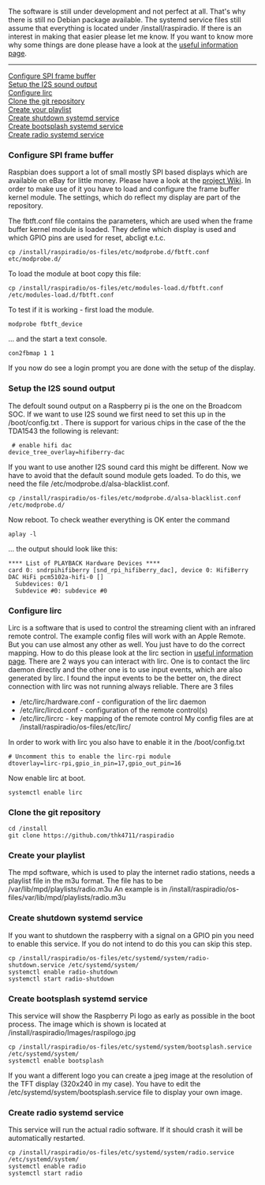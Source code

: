 The software is still under development and not perfect at all. That's why there is still no Debian package available. The systemd service files still assume that everything is located under /install/raspiradio. If there is an interest in making that easier please let me know. If you want to know more why some things are done please have a look at the 
[useful information page](https://github.com/thk4711/raspiradio/wiki/Useful-Information).
___

[Configure SPI frame buffer](#configure-spi-frame-buffer)<br>
[Setup the I2S sound output](#setup-the-i2s-sound-output)<br>
[Configure lirc](#configure-lirc)<br>
[Clone the git repository](#clone-the-git-repository)<br>
[Create your playlist](#create-your-playlist)<br>
[Create shutdown systemd service](#create-shutdown-systemd-service)<br>
[Create bootsplash systemd service](#create-bootsplash-systemd-service)<br>
[Create radio systemd service](#create-radio-systemd-service)<br>

### Configure SPI frame buffer
Raspbian does support a lot of small mostly SPI based displays which are available on eBay for little money. Please have a look at the [project Wiki](https://github.com/notro/fbtft/wiki).
In order to make use of it you have to load and configure the frame buffer kernel module. The settings, which do reflect my display are part of the repository.

The fbtft.conf file contains the parameters, which are used when the frame buffer kernel module is loaded. They define which display is used and which GPIO pins are used for reset, abcligt e.t.c.
```
cp /install/raspiradio/os-files/etc/modprobe.d/fbtft.conf etc/modprobe.d/
```
To load the module at boot copy this file:
```
cp /install/raspiradio/os-files/etc/modules-load.d/fbtft.conf /etc/modules-load.d/fbtft.conf
```
To test if it is working - first load the module.
```
modprobe fbtft_device
```
... and the start a text console.
```
con2fbmap 1 1
```
If you now do see a login prompt you are done with the setup of the display.

### Setup the I2S sound output
The defoult sound output on a Raspberry pi is the one on the Broadcom SOC. If we want to use I2S sound we first need to set this up in the /boot/config.txt .
There is support for various chips in the case of the the TDA1543 the following is relevant:
```
 # enable hifi dac
device_tree_overlay=hifiberry-dac
```
If you want to use another I2S sound card this might be different.
Now we have to avoid that the default sound module gets loaded. To do this, we need the file /etc/modprobe.d/alsa-blacklist.conf.
```
cp /install/raspiradio/os-files/etc/modprobe.d/alsa-blacklist.conf /etc/modprobe.d/
```
Now reboot. 
To check weather everything is OK enter the command
```
aplay -l
```
... the output should look like this:
```
**** List of PLAYBACK Hardware Devices ****
card 0: sndrpihifiberry [snd_rpi_hifiberry_dac], device 0: HifiBerry DAC HiFi pcm5102a-hifi-0 []
  Subdevices: 0/1
  Subdevice #0: subdevice #0
```

### Configure lirc
Lirc is a software that is used to control the streaming client with an infrared remote control. The example config files will work with an Apple Remote. But you can use almost any other as well. You just have to do the correct mapping. How to do this please look at the lirc section in [useful information page](https://github.com/thk4711/raspiradio/wiki/Useful-Information). There are 2 ways you can interact with lirc. One is to contact the lirc daemon directly and the other one is to use input events, which are also generated by lirc. I found the input events to be the better on, the direct connection with lirc was not running always reliable. 
There are 3 files
- /etc/lirc/hardware.conf - configuration of the lirc daemon
- /etc/lirc/lircd.conf - configuration of the remote control(s)
- /etc/lirc/lircrc - key mapping of the remote control
My config files are at /install/raspiradio/os-files/etc/lirc/

In order to work with lirc you also have to enable it in the /boot/config.txt
```
# Uncomment this to enable the lirc-rpi module
dtoverlay=lirc-rpi,gpio_in_pin=17,gpio_out_pin=16
```
Now enable lirc at boot.
```
systemctl enable lirc
```

### Clone the git repository
```
cd /install
git clone https://github.com/thk4711/raspiradio
```


### Create your playlist
The mpd software, which is used to play the internet radio stations, needs a playlist file in the m3u format. The file has to be /var/lib/mpd/playlists/radio.m3u
An example is in /install/raspiradio/os-files/var/lib/mpd/playlists/radio.m3u

### Create shutdown systemd service
If you want to shutdown the raspberry with a signal on a GPIO pin you need to enable this service. If you do not intend to do this you can skip this step. 
```
cp /install/raspiradio/os-files/etc/systemd/system/radio-shutdown.service /etc/systemd/system/
systemctl enable radio-shutdown
systemctl start radio-shutdown
```

### Create bootsplash systemd service
This service will show the Raspberry Pi logo as early as possible in the boot process. The image which is shown is located at /install/raspiradio/Images/raspilogo.jpg
```
cp /install/raspiradio/os-files/etc/systemd/system/bootsplash.service /etc/systemd/system/
systemctl enable bootsplash
```
If you want a different logo you can create a jpeg image at the resolution of the TFT display (320x240 in my case).
You have to edit the /etc/systemd/system/bootsplash.service file to display your own image.

### Create radio systemd service
This service will run the actual radio software. If it should crash it will be automatically restarted.
```
cp /install/raspiradio/os-files/etc/systemd/system/radio.service /etc/systemd/system/
systemctl enable radio
systemctl start radio
```